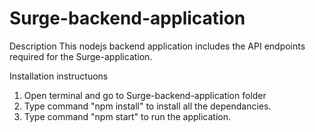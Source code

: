 # Surge-backend-application

Description
This nodejs backend application includes the API endpoints required for the Surge-application.

Installation instructuons

1. Open terminal and go to Surge-backend-application folder
2. Type command "npm install" to install all the dependancies.
3. Type command "npm start" to run the application.

